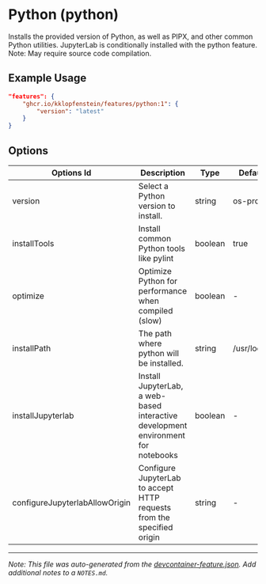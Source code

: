 
# Python (python)

Installs the provided version of Python, as well as PIPX, and other common Python utilities.  JupyterLab is conditionally installed with the python feature. Note: May require source code compilation.

## Example Usage

```json
"features": {
    "ghcr.io/kklopfenstein/features/python:1": {
        "version": "latest"
    }
}
```

## Options

| Options Id | Description | Type | Default Value |
|-----|-----|-----|-----|
| version | Select a Python version to install. | string | os-provided |
| installTools | Install common Python tools like pylint | boolean | true |
| optimize | Optimize Python for performance when compiled (slow) | boolean | - |
| installPath | The path where python will be installed. | string | /usr/local/python |
| installJupyterlab | Install JupyterLab, a web-based interactive development environment for notebooks | boolean | - |
| configureJupyterlabAllowOrigin | Configure JupyterLab to accept HTTP requests from the specified origin | string | - |



---

_Note: This file was auto-generated from the [devcontainer-feature.json](https://github.com/kklopfenstein/features/blob/main/src/python/devcontainer-feature.json).  Add additional notes to a `NOTES.md`._
